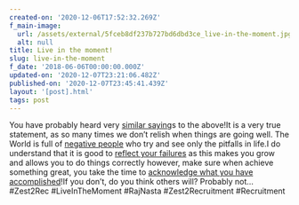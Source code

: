 ```yaml
---
created-on: '2020-12-06T17:52:32.269Z'
f_main-image:
  url: /assets/external/5fceb8df237b727bd6dbd3ce_live-in-the-moment.jpg
  alt: null
title: Live in the moment!
slug: live-in-the-moment
f_date: '2018-06-06T00:00:00.000Z'
updated-on: '2020-12-07T23:21:06.482Z'
published-on: '2020-12-07T23:45:41.439Z'
layout: '[post].html'
tags: post
---
```


You have probably heard very [similar saying](#)s to the above!It is a very true statement, as so many times we don’t relish when things are going well. The World is full of [negative people](#) who try and see only the pitfalls in life.I do understand that it is good to [reflect your failures](#) as this makes you grow and allows you to do things correctly however, make sure when achieve something great, you take the time to [acknowledge what you have accomplished](#)!If you don’t, do you think others will? Probably not…#Zest2Rec #LiveInTheMoment #RajNasta #Zest2Recruitment #Recruitment
